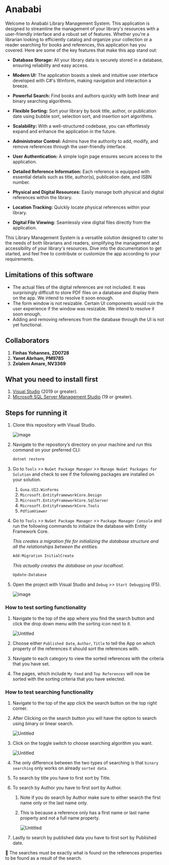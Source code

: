 # Anababi

Welcome to Anababi Library Management System. This application is designed to streamline the management of your library's resources with a user-friendly interface and a robust set of features. Whether you're a librarian looking to efficiently catalog and organize your collection or a reader searching for books and references, this application has you covered. Here are some of the key features that make this app stand out:

- **Database Storage:** All your library data is securely stored in a database, ensuring reliability and easy access.

- **Modern UI:** The application boasts a sleek and intuitive user interface developed with C#'s Winform, making navigation and interaction a breeze.

- **Powerful Search:** Find books and authors quickly with both linear and binary searching algorithms.

- **Flexible Sorting:** Sort your library by book title, author, or publication date using bubble sort, selection sort, and insertion sort algorithms.

- **Scalability:** With a well-structured codebase, you can effortlessly expand and enhance the application in the future.

- **Administrator Control:** Admins have the authority to add, modify, and remove references through the user-friendly interface.

- **User Authentication:** A simple login page ensures secure access to the application.

- **Detailed Reference Information:** Each reference is equipped with essential details such as title, author(s), publication date, and ISBN number.

- **Physical and Digital Resources:** Easily manage both physical and digital references within the library.

- **Location Tracking:** Quickly locate physical references within your library.

- **Digital File Viewing:** Seamlessly view digital files directly from the application.

This Library Management System is a versatile solution designed to cater to the needs of both librarians and readers, simplifying the management and accessibility of your library's resources. Dive into the documentation to get started, and feel free to contribute or customize the app according to your requirements.

## Limitations of this software

- The actual files of the digital references are not included. It was surprisingly difficult to store PDF files on a database and display them on the app. We intend to resolve it soon enough.
- The form window is not resizable. Certain UI components would ruin the user experience if the window was resizable. We intend to resolve it soon enough.
- Adding and removing references from the database through the UI is not yet functional.

## Collaborators

1. **Finhas Yohannes, ZD0728**
2. **Yanet Abrham, PM9785**
3. **Zelalem Amare, NV3369**

## What you need to install first

1. [Visual Studio](https://visualstudio.microsoft.com/downloads/) (2019 or greater).
2. [Microsoft SQL Server Management Studio](https://www.microsoft.com/en-us/sql-server/sql-server-downloads) (19 or greater).

## Steps for running it

1. Clone this repository with Visual Studio.
    
   ![image](https://github.com/FinhasYohannesGustavo/Anababi/assets/96903785/544d398b-4445-4205-930e-05f256a1322d)

    
3. Navigate to the repository’s directory on your machine and run this command on your preferred CLI:
    
    ```bash
    dotnet restore
    ```
    
4. Go to `Tools` >> `NuGet Package Manager` >> `Manage NuGet Packages for Solution` and check to see if the following packages are installed on your solution.

    1. `Guna.UI2.WinForms`
    2. `Microsoft.EntityFrameworkCore.Design`
    3. `Microsoft.EntityFrameworkCore.SqlServer`
    4. `Microsoft.EntityFrameworkCore.Tools`
    5. `PdfiumViewer`
6. Go to `Tools` >> `NuGet Package Manager` >> `Package Manager Console` and run the following commands to initialize the database with Entity Framework Core.

    _This creates a migration file for initializing the database structure and all the relationships between the entities._
    ```bash
    Add-Migration InitialCreate
    ```

    _This actually creates the database on your localhost._
    ```bash
    Update-Database
    ```
    
7. Open the project with Visual Studio and `Debug` >> `Start Debugging` (F5).
   
   ![image](https://github.com/FinhasYohannesGustavo/Anababi/assets/96903785/9013ae6e-5bcb-4a4b-a370-5fd4b0b3b115)

### How to test sorting functionality

1. Navigate to the top of the app where you find the search button and click the drop down menu with the sorting icon next to it.

    ![Untitled](https://github.com/FinhasYohannesGustavo/Anababi/assets/89961977/a072bab8-1f3d-4552-ac18-65bb69e1b75f)
    
2. Choose either `Published Date`, `Author`, `Title` to tell the App on which property of the references it should sort the references with.
3. Navigate to each category to view the sorted references with the criteria that you have set.
4. The pages, which include `My Feed` and `Top References` will now be sorted with the sorting criteria that you have selected.

### How to test searching functionality

1. Navigate to the top of the app click the search button on the top right corner.
2. After Clicking on the search button you will have the option to search using binary or linear search.

    ![Untitled](https://github.com/FinhasYohannesGustavo/Anababi/assets/89961977/9d0dc310-f4d1-41b0-8289-99890fd4c6f8)

    
3. Click on the toggle switch to choose searching algorithm you want.
    
    ![Untitled](https://github.com/FinhasYohannesGustavo/Anababi/assets/89961977/c77ce072-b756-41aa-bff6-9e4751023674)

    
4. The only difference between the two types of searching is that `binary searching` only works on already `sorted data`.
5. To search by title you have to first sort by Title.
6. To search by Author you have to first sort by Author.

    1. Note if you do search by Author make sure to either search the first name only or the last name only.
    2. This is because a reference only has a first name or last name property and not a full name property.
        
       ![Untitled](https://github.com/FinhasYohannesGustavo/Anababi/assets/89961977/2dd59134-a93a-4a3d-9d9a-0dca281c5066)

        
7. Lastly to search by published data you have to first sort by Published date.

<aside>
📌 The searches must be exactly what is found on the references properties to be found as a result of the search.

</aside>
     
